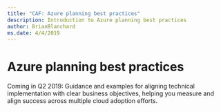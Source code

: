 ```yaml
---
title: "CAF: Azure planning best practices"
description: Introduction to Azure planning best practices
author: BrianBlanchard
ms.date: 4/4/2019
---
```


# Azure planning best practices

Coming in Q2 2019: Guidance and examples for aligning technical implementation with clear business objectives, helping you measure and align success across multiple cloud adoption efforts.
